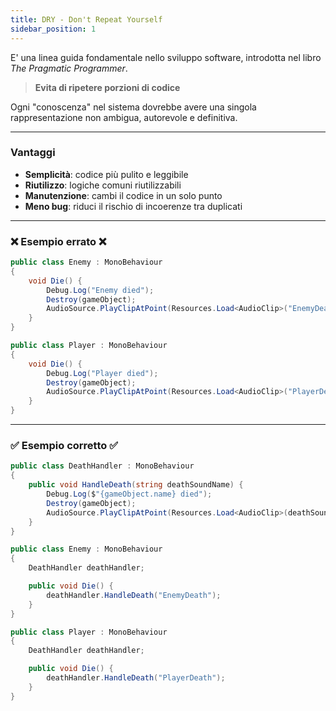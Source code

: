 ```yaml
---
title: DRY - Don't Repeat Yourself
sidebar_position: 1
---
```


E' una linea guida fondamentale nello sviluppo software, introdotta nel libro _The Pragmatic Programmer_.

> **Evita di ripetere porzioni di codice**

Ogni "conoscenza" nel sistema dovrebbe avere una singola rappresentazione non ambigua, autorevole e definitiva.

---

### Vantaggi

- **Semplicità**: codice più pulito e leggibile
- **Riutilizzo**: logiche comuni riutilizzabili
- **Manutenzione**: cambi il codice in un solo punto
- **Meno bug**: riduci il rischio di incoerenze tra duplicati

---

### ❌ Esempio errato ❌

```csharp
public class Enemy : MonoBehaviour
{
    void Die() {
        Debug.Log("Enemy died");
        Destroy(gameObject);
        AudioSource.PlayClipAtPoint(Resources.Load<AudioClip>("EnemyDeath"), transform.position);
    }
}
```

```csharp
public class Player : MonoBehaviour
{
    void Die() {
        Debug.Log("Player died");
        Destroy(gameObject);
        AudioSource.PlayClipAtPoint(Resources.Load<AudioClip>("PlayerDeath"), transform.position);
    }
}
```

---

### ✅ Esempio corretto ✅

```csharp
public class DeathHandler : MonoBehaviour
{
    public void HandleDeath(string deathSoundName) {
        Debug.Log($"{gameObject.name} died");
        Destroy(gameObject);
        AudioSource.PlayClipAtPoint(Resources.Load<AudioClip>(deathSoundName), transform.position);
    }
}
```

```csharp
public class Enemy : MonoBehaviour
{
    DeathHandler deathHandler;

    public void Die() {
        deathHandler.HandleDeath("EnemyDeath");
    }
}
```

```csharp
public class Player : MonoBehaviour
{
    DeathHandler deathHandler;

    public void Die() {
        deathHandler.HandleDeath("PlayerDeath");
    }
}
```
